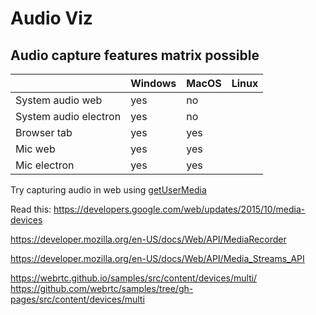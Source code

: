 # Audio Viz

## Audio capture features matrix possible

|                       | Windows | MacOS     | Linux  |
| --------------------- | ------- | --------- | ------ |
| System audio web      | yes     | no        |        |
| System audio electron | yes     | no        |        |
| Browser tab           | yes     | yes       |        |
| Mic web               | yes     | yes       |        |
| Mic electron          | yes     | yes       |        |

Try capturing audio in web using [getUserMedia](https://developer.mozilla.org/en-US/docs/Web/API/MediaDevices/getUserMedia)

Read this: https://developers.google.com/web/updates/2015/10/media-devices

https://developer.mozilla.org/en-US/docs/Web/API/MediaRecorder

https://developer.mozilla.org/en-US/docs/Web/API/Media_Streams_API

https://webrtc.github.io/samples/src/content/devices/multi/
https://github.com/webrtc/samples/tree/gh-pages/src/content/devices/multi
